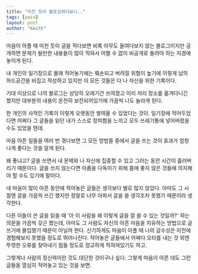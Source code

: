 ```yaml
---
title: "미친 듯이 블로깅하다보니.."
tags: [pain]
layout: post
author: "Keith"
---
```


마음이 아플 때 미친 듯이 글을 적다보면 비록 아무도 들여다보지 않는 블로그이지만 공개하면 문제가 될만한 내용들이 많이 적혀서 어쩔 수 없이 비공개로 돌려야 하는 지경에 놓이게 된다.

내 개인의 일기장으로 몰래 적어놓기에는 훼손되고 버려질 위험이 높기에 이렇게 남의 하드공간을 비집고 작성하고 있지만 이 모든 것들은 다 나 자신을 위한 기록이다. 

기대 이상으로 나의 블로그는 상당히 오래기간 쓰여졌고 이리 저리 장소를 옮겨다니긴 했지만 대부분의 내용이 온전히 보전되어있기에 가끔씩 나도 놀라게 된다.

한 개인의 사적인 기록이 이렇게 오랫동안 쌓여올 수 있었다는 것이. 일기장에 적어두었다면 어쩌다 그 글들을 읽던 내가 스스로 창피함을 느끼고 모두 쓰레기통에 넣어버렸을 수도 있었을 텐데. 

마음 아픈 일들을 여러 번 겪다보면 그 모든 방법들 중에서 글을 쓰는 것이 효과가 엄청나게 좋다는 것을 알게 된다. 

왜 좋냐고? 글을 쓰면서 내 문제와 나 자신에 집중할 수 있고 그러는 동안 시간이 흘러버리기 때문이다. 글을 쓰지 않는다면 아픔을 다독이기 위해 몸에 좋지 않은 것들에 의지해야 할 수도 있기에 말이다.

내 마음이 많이 아픈 동안에 적어놓은 글들은 생각보다 별로 많지 않았다. 아마도 그 시절엔 글을 가끔씩 쓰긴 했지만 정말로 너무 아파서 글을 쓸 생각조차 못했기 때문이라 생각한다.

다른 이들이 쓴 글을 읽을 때 '아 이 사람을 왜 이렇게 글을 잘 쓸 수 있는 것일까?' 하는 의문을 가끔씩 갖곤 했는데, 아마도 그 사람도 자신의 아픈 마음을 치유하는 방법으로 글쓰기에 몰입했기 때문이 아닐까 한다. 신기하게도 마음이 아플 때 나의 감수성은 이전에 경험해보지 못했을 정도로 뛰어나진다. 적어놓은 글들에서 어쩌다 오타를 내는 것 외엔 뚜렷한 오류를 찾아내기 힘들 정도로 정교하게 적혀져있기도 하고. 

그렇게나 사람의 정신력이란 것도 대단한 것이구나 싶다. 그렇게 마음이 아픈 데도 그런 글들을 열심히 적어놓고 있는 것을 보면.